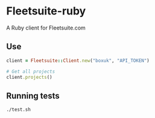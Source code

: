 # Fleetsuite-ruby

A Ruby client for Fleetsuite.com

## Use

```ruby
client = Fleetsuite::Client.new("boxuk", "API_TOKEN")

# Get all projects
client.projects()
```

## Running tests

```
./test.sh
```